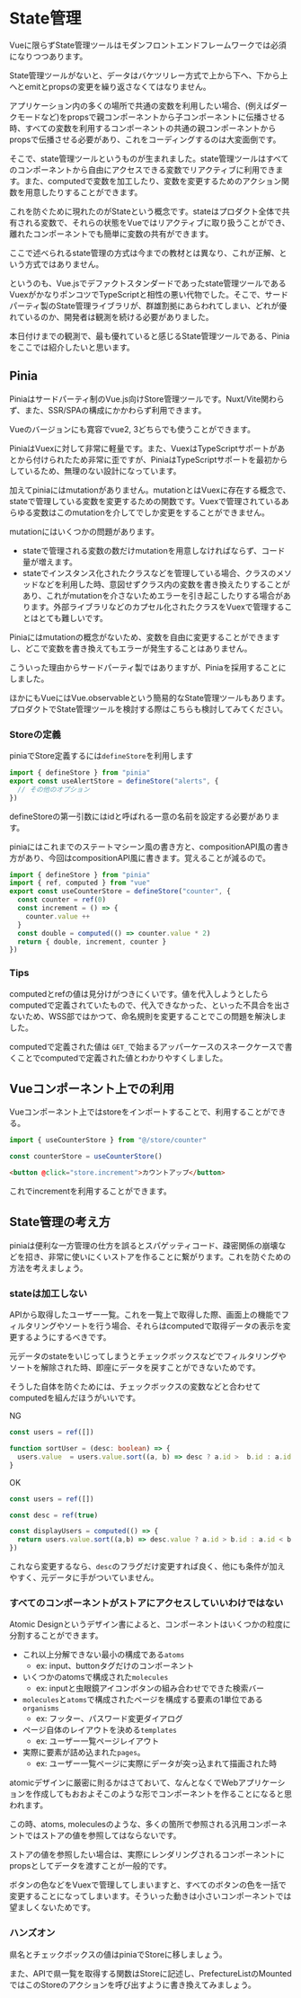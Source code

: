 # State管理

Vueに限らずState管理ツールはモダンフロントエンドフレームワークでは必須になりつつあります。

State管理ツールがないと、データはバケツリレー方式で上から下へ、下から上へとemitとpropsの変更を繰り返さなくてはなりません。

アプリケーション内の多くの場所で共通の変数を利用したい場合、(例えばダークモードなど)をpropsで親コンポーネントから子コンポーネントに伝播させる時、すべての変数を利用するコンポーネントの共通の親コンポーネントからpropsで伝播させる必要があり、これをコーディングするのは大変面倒です。

そこで、state管理ツールというものが生まれました。state管理ツールはすべてのコンポーネントから自由にアクセスできる変数でリアクティブに利用できます。また、computedで変数を加工したり、変数を変更するためのアクション関数を用意したりすることができます。

これを防ぐために現れたのがStateという概念です。stateはプロダクト全体で共有される変数で、それらの状態をVueではリアクティブに取り扱うことができ、離れたコンポーネントでも簡単に変数の共有ができます。

ここで述べられるstate管理の方式は今までの教材とは異なり、これが正解、という方式ではありません。

というのも、Vue.jsでデファクトスタンダードであったstate管理ツールであるVuexがかなりポンコツでTypeScriptと相性の悪い代物でした。そこで、サードパーティ製のState管理ライブラリが、群雄割拠にあらわれてしまい、どれが優れているのか、開発者は観測を続ける必要がありました。

本日付けまでの観測で、最も優れていると感じるState管理ツールである、Piniaをここでは紹介したいと思います。

## Pinia

Piniaはサードパーティ制のVue.js向けStore管理ツールです。Nuxt/Vite関わらず、また、SSR/SPAの構成にかかわらず利用できます。

Vueのバージョンにも寛容でvue2, 3どちらでも使うことができます。

PiniaはVuexに対して非常に軽量です。また、VuexはTypeScriptサポートがあとから付けられたため非常に歪ですが、PiniaはTypeScriptサポートを最初からしているため、無理のない設計になっています。

加えてpiniaにはmutationがありません。mutationとはVuexに存在する概念で、stateで管理している変数を変更するための関数です。Vuexで管理されているあらゆる変数はこのmutationを介してでしか変更をすることができません。

mutationにはいくつかの問題があります。

- stateで管理される変数の数だけmutationを用意しなければならず、コード量が増えます。
- stateでインスタンス化されたクラスなどを管理している場合、クラスのメソッドなどを利用した時、意図せずクラス内の変数を書き換えたりすることがあり、これがmutationを介さないためエラーを引き起こしたりする場合があります。外部ライブラリなどのカプセル化されたクラスをVuexで管理することはとても難しいです。

Piniaにはmutationの概念がないため、変数を自由に変更することができますし、どこで変数を書き換えてもエラーが発生することはありません。

こういった理由からサードパーティ製ではありますが、Piniaを採用することにしました。

ほかにもVueにはVue.observableという簡易的なState管理ツールもあります。プロダクトでState管理ツールを検討する際はこちらも検討してみてください。

### Storeの定義

piniaでStore定義するには`defineStore`を利用します

```ts
import { defineStore } from "pinia"
export const useAlertStore = defineStore("alerts", {
  // その他のオプション
})
```

defineStoreの第一引数にはidと呼ばれる一意の名前を設定する必要があります。

piniaにはこれまでのステートマシーン風の書き方と、compositionAPI風の書き方があり、今回はcompositionAPI風に書きます。覚えることが減るので。

```ts
import { defineStore } from "pinia"
import { ref, computed } from "vue"
export const useCounterStore = defineStore("counter", {
  const counter = ref(0)
  const increment = () => {
    counter.value ++
  }
  const double = computed(() => counter.value * 2)
  return { double, increment, counter }
})
```

### Tips

computedとrefの値は見分けがつきにくいです。値を代入しようとしたらcomputedで定義されていたもので、代入できなかった、といった不具合を出さないため、WSS部ではかつて、命名規則を変更することでこの問題を解決しました。

computedで定義された値は `GET_`で始まるアッパーケースのスネークケースで書くことでcomputedで定義された値とわかりやすくしました。

## Vueコンポーネント上での利用

Vueコンポーネント上ではstoreをインポートすることで、利用することができる。

```js
import { useCounterStore } from "@/store/counter"

const counterStore = useCounterStore()
```

```html
<button @click="store.increment">カウントアップ</button>
```

これでincrementを利用することができます。

## State管理の考え方

piniaは便利な一方管理の仕方を誤るとスパゲッティコード、疎密関係の崩壊などを招き、非常に使いにくいストアを作ることに繋がります。これを防ぐための方法を考えましょう。

### stateは加工しない

APIから取得したユーザー一覧。これを一覧上で取得した際、画面上の機能でフィルタリングやソートを行う場合、それらはcomputedで取得データの表示を変更するようにするべきです。

元データのstateをいじってしまうとチェックボックスなどでフィルタリングやソートを解除された時、即座にデータを戻すことができないためです。

そうした自体を防ぐためには、チェックボックスの変数などと合わせてcomputedを組んだほうがいいです。

NG

```ts
const users = ref([])

function sortUser = (desc: boolean) => {
  users.value  = users.value.sort((a, b) => desc ? a.id >  b.id : a.id < b.id)
}
```

OK

```ts
const users = ref([])

const desc = ref(true)

const displayUsers = computed(() => {
  return users.value.sort((a,b) => desc.value ? a.id > b.id : a.id < b.id)
})
```

これなら変更するなら、`desc`のフラグだけ変更すれば良く、他にも条件が加えやすく、元データに手がついていません。

### すべてのコンポーネントがストアにアクセスしていいわけではない

Atomic Designというデザイン書によると、コンポーネントはいくつかの粒度に分割することができます。

- これ以上分解できない最小の構成である`atoms`
  - ex: input、buttonタグだけのコンポーネント
- いくつかのatomsで構成された`molecules`
  - ex: inputと虫眼鏡アイコンボタンの組み合わせでできた検索バー
- `molecules`と`atoms`で構成されたページを構成する要素の1単位である`organisms`
  - ex: フッター、パスワード変更ダイアログ
- ページ自体のレイアウトを決める`templates`
  - ex: ユーザー一覧ページレイアウト
- 実際に要素が詰め込まれた`pages`。
  - ex: ユーザー一覧ページに実際にデータが突っ込まれて描画された時

atomicデザインに厳密に則るかはさておいて、なんとなくでWebアプリケーションを作成してもおおよそこのような形でコンポーネントを作ることになると思われます。

この時、atoms, moleculesのような、多くの箇所で参照される汎用コンポーネントではストアの値を参照してはならないです。

ストアの値を参照したい場合は、実際にレンダリングされるコンポーネントにpropsとしてデータを渡すことが一般的です。

ボタンの色などをVuexで管理してしまいますと、すべてのボタンの色を一括で変更することになってしまいます。そういった動きは小さいコンポーネントでは望ましくないためです。

### ハンズオン

県名とチェックボックスの値はpiniaでStoreに移しましょう。

また、APIで県一覧を取得する関数はStoreに記述し、PrefectureListのMountedではこのStoreのアクションを呼び出すように書き換えてみましょう。
